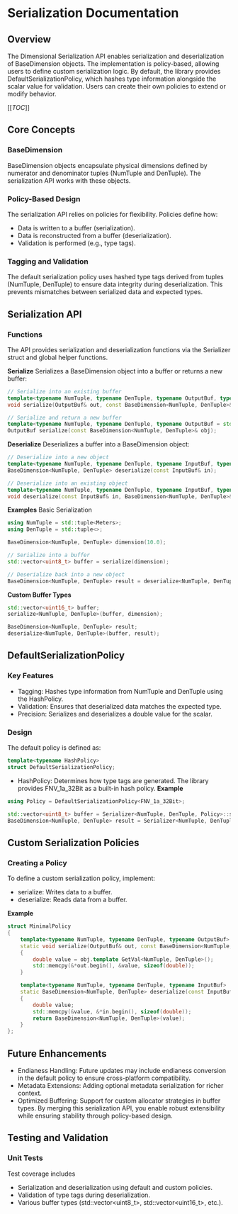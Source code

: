 # Serialization Documentation

## Overview

The Dimensional Serialization API enables serialization and deserialization of BaseDimension objects. The implementation is policy-based, allowing users to define custom serialization logic. By default, the library provides DefaultSerializationPolicy, which hashes type information alongside the scalar value for validation. Users can create their own policies to extend or modify behavior.

[[_TOC_]]

## Core Concepts

### BaseDimension
BaseDimension objects encapsulate physical dimensions defined by numerator and denominator tuples (NumTuple and DenTuple). The serialization API works with these objects.

### Policy-Based Design
The serialization API relies on policies for flexibility. Policies define how:

- Data is written to a buffer (serialization).
- Data is reconstructed from a buffer (deserialization).
- Validation is performed (e.g., type tags).

### Tagging and Validation
The default serialization policy uses hashed type tags derived from tuples (NumTuple, DenTuple) to ensure data integrity during deserialization.
This prevents mismatches between serialized data and expected types.



## Serialization API

### Functions
The API provides serialization and deserialization functions via the Serializer struct and global helper functions.

**Serialize**
Serializes a BaseDimension object into a buffer or returns a new buffer:

```cpp
// Serialize into an existing buffer
template<typename NumTuple, typename DenTuple, typename OutputBuf, typename Policy = DefaultSerializationPolicy<FNV_1a_32Bit>>
void serialize(OutputBuf& out, const BaseDimension<NumTuple, DenTuple>& obj);

// Serialize and return a new buffer
template<typename NumTuple, typename DenTuple, typename OutputBuf = std::vector<uint8_t>, typename Policy = DefaultSerializationPolicy<FNV_1a_32Bit>>
OutputBuf serialize(const BaseDimension<NumTuple, DenTuple>& obj);
```

**Deserialize**
Deserializes a buffer into a BaseDimension object:

```cpp
// Deserialize into a new object
template<typename NumTuple, typename DenTuple, typename InputBuf, typename Policy = DefaultSerializationPolicy<FNV_1a_32Bit>>
BaseDimension<NumTuple, DenTuple> deserialize(const InputBuf& in);

// Deserialize into an existing object
template<typename NumTuple, typename DenTuple, typename InputBuf, typename Policy = DefaultSerializationPolicy<FNV_1a_32Bit>>
void deserialize(const InputBuf& in, BaseDimension<NumTuple, DenTuple>& obj);
```

**Examples**
Basic Serialization
```cpp
using NumTuple = std::tuple<Meters>;
using DenTuple = std::tuple<>;

BaseDimension<NumTuple, DenTuple> dimension(10.0);

// Serialize into a buffer
std::vector<uint8_t> buffer = serialize(dimension);

// Deserialize back into a new object
BaseDimension<NumTuple, DenTuple> result = deserialize<NumTuple, DenTuple>(buffer);
```

**Custom Buffer Types**
```cpp
std::vector<uint16_t> buffer;
serialize<NumTuple, DenTuple>(buffer, dimension);

BaseDimension<NumTuple, DenTuple> result;
deserialize<NumTuple, DenTuple>(buffer, result);
```

## DefaultSerializationPolicy

### Key Features

- Tagging: Hashes type information from NumTuple and DenTuple using the HashPolicy.
- Validation: Ensures that deserialized data matches the expected type.
- Precision: Serializes and deserializes a double value for the scalar.

### Design

The default policy is defined as:

```cpp
template<typename HashPolicy>
struct DefaultSerializationPolicy;
```

- HashPolicy: Determines how type tags are generated. The library provides FNV_1a_32Bit as a built-in hash policy.
**Example**
```cpp
using Policy = DefaultSerializationPolicy<FNV_1a_32Bit>;

std::vector<uint8_t> buffer = Serializer<NumTuple, DenTuple, Policy>::serialize(dimension);
BaseDimension<NumTuple, DenTuple> result = Serializer<NumTuple, DenTuple, Policy>::deserialize(buffer);
```




## Custom Serialization Policies

### Creating a Policy
To define a custom serialization policy, implement:

- serialize: Writes data to a buffer.
- deserialize: Reads data from a buffer.

**Example**

```cpp
struct MinimalPolicy
{
    template<typename NumTuple, typename DenTuple, typename OutputBuf>
    static void serialize(OutputBuf& out, const BaseDimension<NumTuple, DenTuple>& obj)
    {
        double value = obj.template GetVal<NumTuple, DenTuple>();
        std::memcpy(&*out.begin(), &value, sizeof(double));
    }

    template<typename NumTuple, typename DenTuple, typename InputBuf>
    static BaseDimension<NumTuple, DenTuple> deserialize(const InputBuf& in)
    {
        double value;
        std::memcpy(&value, &*in.begin(), sizeof(double));
        return BaseDimension<NumTuple, DenTuple>(value);
    }
};
```

## Future Enhancements

- Endianess Handling: Future updates may include endianess conversion in the default policy to ensure cross-platform compatibility.
- Metadata Extensions: Adding optional metadata serialization for richer context.
- Optimized Buffering: Support for custom allocator strategies in buffer types.
By merging this serialization API, you enable robust extensibility while ensuring stability through policy-based design.


## Testing and Validation

### Unit Tests

Test coverage includes

- Serialization and deserialization using default and custom policies.
- Validation of type tags during deserialization.
- Various buffer types (std::vector<uint8_t>, std::vector<uint16_t>, etc.).
